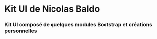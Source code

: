 # Kit UI de Nicolas Baldo

### Kit UI composé de quelques modules Bootstrap et créations personnelles 